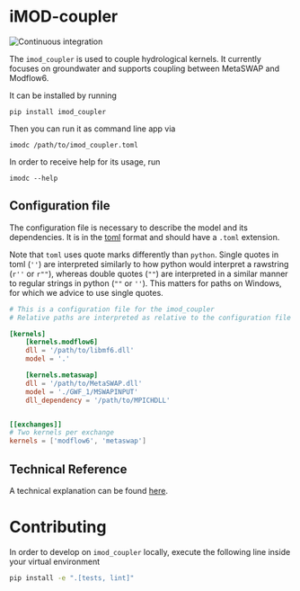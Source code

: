 # iMOD-coupler

![Continuous integration](https://github.com/Deltares/imod_coupler/workflows/Continuous%20integration/badge.svg)

The `imod_coupler` is used to couple hydrological kernels.
It currently focuses on groundwater and supports coupling between MetaSWAP and Modflow6.

It can be installed by running

```
pip install imod_coupler
```

Then you can run it as command line app via

```
imodc /path/to/imod_coupler.toml
```

In order to receive help for its usage, run

```
imodc --help
```

## Configuration file

The configuration file is necessary to describe the model and its dependencies.
It is in the [toml](https://toml.io/en/) format and should have a `.toml` extension. 

Note that `toml` uses quote marks differently than `python`. Single quotes in toml (`''`) are interpreted similarly to how python would interpret a rawstring (`r''` or `r""`), whereas double quotes (`""`) are interpreted in a similar manner to regular strings in python (`""` or `''`). This matters for paths on Windows, for which we advice to use single quotes.

```toml
# This is a configuration file for the imod_coupler
# Relative paths are interpreted as relative to the configuration file path

[kernels]
    [kernels.modflow6]
    dll = '/path/to/libmf6.dll'
    model = '.'

    [kernels.metaswap]
    dll = '/path/to/MetaSWAP.dll'
    model = './GWF_1/MSWAPINPUT'
    dll_dependency = '/path/to/MPICHDLL'


[[exchanges]]
# Two kernels per exchange
kernels = ['modflow6', 'metaswap']

```

## Technical Reference

A technical explanation can be found [here](TECHNICAL.md).

# Contributing

In order to develop on `imod_coupler` locally, execute the following line inside your virtual environment

```bash
pip install -e ".[tests, lint]"
```
